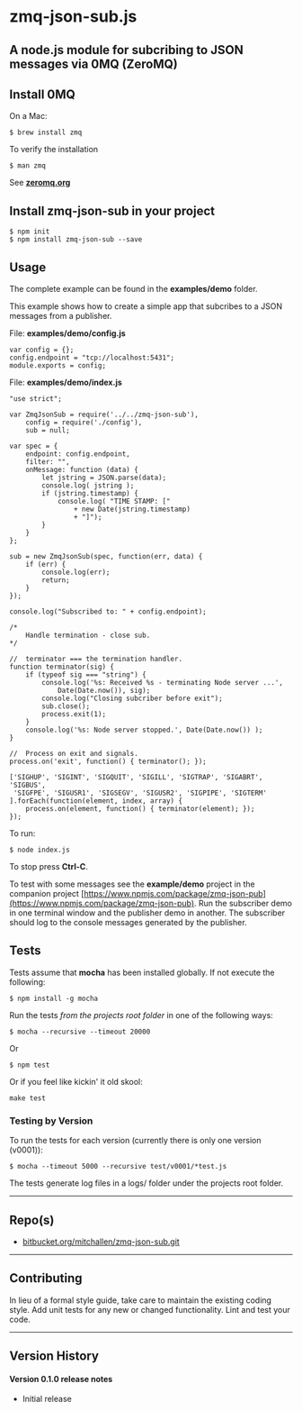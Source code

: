 zmq-json-sub.js
================

A node.js module for subcribing to JSON messages via 0MQ (ZeroMQ)
-----------------------------------------------------------------

## Install 0MQ

On a Mac:

    $ brew install zmq

To verify the installation

    $ man zmq

 See [__zeromq.org__](http://zeromq.org)

## Install zmq-json-sub in your project

    $ npm init
    $ npm install zmq-json-sub --save

## Usage 

The complete example can be found in the __examples/demo__ folder.

This example shows how to create a simple app that subcribes to a JSON messages from a publisher.   

File: __examples/demo/config.js__

	var config = {};
	config.endpoint = "tcp://localhost:5431";
	module.exports = config; 

File: __examples/demo/index.js__

	"use strict";

	var ZmqJsonSub = require('../../zmq-json-sub'),
    	config = require('./config'),
    	sub = null;

	var spec = {
    	endpoint: config.endpoint, 
    	filter: "", 
    	onMessage: function (data) {
        	let jstring = JSON.parse(data);
        	console.log( jstring );
        	if (jstring.timestamp) {
            	console.log( "TIME STAMP: [" 
                	+ new Date(jstring.timestamp) 
                	+ "]");
        	}
    	}
	};

	sub = new ZmqJsonSub(spec, function(err, data) {
    	if (err) {
        	console.log(err);
        	return;
    	}
	});

	console.log("Subscribed to: " + config.endpoint);

	/*
    	Handle termination - close sub.
	*/

	//  terminator === the termination handler.
	function terminator(sig) {
   		if (typeof sig === "string") {
    	  	console.log('%s: Received %s - terminating Node server ...',
        		Date(Date.now()), sig);
      		console.log("Closing subcriber before exit");
      		sub.close();
      		process.exit(1);
   		}
   		console.log('%s: Node server stopped.', Date(Date.now()) );
	}	

	//  Process on exit and signals.
	process.on('exit', function() { terminator(); });

	['SIGHUP', 'SIGINT', 'SIGQUIT', 'SIGILL', 'SIGTRAP', 'SIGABRT', 'SIGBUS',
	 'SIGFPE', 'SIGUSR1', 'SIGSEGV', 'SIGUSR2', 'SIGPIPE', 'SIGTERM'
	].forEach(function(element, index, array) {
    	process.on(element, function() { terminator(element); });
	});

To run:

	$ node index.js

To stop press __Ctrl-C__.

To test with some messages see the __example/demo__ project in the companion project [https://www.npmjs.com/package/zmq-json-pub](https://www.npmjs.com/package/zmq-json-pub).  Run the subscriber demo in one terminal window and the publisher demo in another. The subscriber should log to the console messages generated by the publisher.

## Tests

Tests assume that __mocha__ has been installed globally.  If not execute the following:

    $ npm install -g mocha

Run the tests *from the projects root folder* in one of the following ways:

    $ mocha --recursive --timeout 20000
    
Or

    $ npm test
    
Or if you feel like kickin' it old skool:

    make test

### Testing by Version

To run the tests for each version (currently there is only one version (v0001)):

    $ mocha --timeout 5000 --recursive test/v0001/*test.js

The tests generate log files in a logs/ folder under the projects root folder.

* * *

## Repo(s)

* [bitbucket.org/mitchallen/zmq-json-sub.git](https://bitbucket.org/mitchallen/zmq-json-sub.git)

* * *

## Contributing

In lieu of a formal style guide, take care to maintain the existing coding style.
Add unit tests for any new or changed functionality. Lint and test your code.

* * *

## Version History

#### Version 0.1.0 release notes

* Initial release

